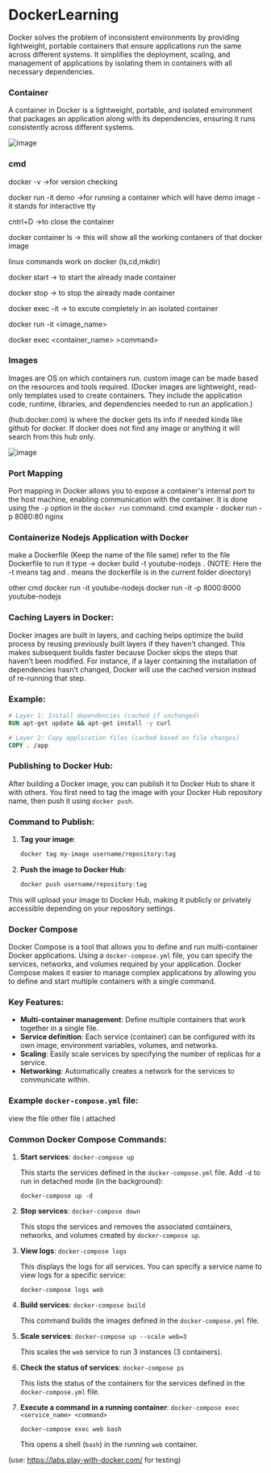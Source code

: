 # DockerLearning

Docker solves the problem of inconsistent environments by providing lightweight, portable containers that ensure applications run the same across different systems. It simplifies the deployment, scaling, and management of applications by isolating them in containers with all necessary dependencies.

### Container 
A container in Docker is a lightweight, portable, and isolated environment that packages an application along with its dependencies, ensuring it runs consistently across different systems.

![image](https://github.com/user-attachments/assets/88408f07-958d-4f88-93f0-e436055e491c)

### cmd
 docker -v          ->for version checking
 
 docker run -it demo        ->for running a container which  will have demo image  -it stands for interactive tty
 
 cntrl+D        ->to close the container
 
docker container ls          -> this will show all the working contaners of that docker image

linux commands work on docker (ls,cd,mkdir)

docker start       -> to start the already made container

docker stop       -> to stop the already made container

docker exec -it        -> to excute completely in an isolated container 

docker run -it <image_name>

docker exec <container_name> >command>

### Images
Images are OS on which containers run.
custom image can be made based on the resources and tools required.
(Docker images are lightweight, read-only templates used to create containers. They include the application code, runtime, libraries, and dependencies needed to run an application.)

(hub.docker.com) is where the docker gets its info if needed kinda like github for docker. If docker does not find any image or anything it will search from this hub only.

![image](https://github.com/user-attachments/assets/7910c58d-546f-487b-bd21-5f09ea283e89)

### Port Mapping
Port mapping in Docker allows you to expose a container's internal port to the host machine, enabling communication with the container. It is done using the `-p` option in the `docker run` command.
cmd example - docker run -p 8080:80 nginx

### Containerize Nodejs Application with Docker
 make a Dockerfile (Keep the name of the file same)
 refer to the file Dockerfile
 to run it type -> docker build -t youtube-nodejs . 
 (NOTE: Here the -t means tag and . means the dockerfile is in the current folder directory)

other cmd
docker run -it youtube-nodejs
docker run -it -p 8000:8000 youtube-nodejs

### Caching Layers in Docker:

Docker images are built in layers, and caching helps optimize the build process by reusing previously built layers if they haven't changed. This makes subsequent builds faster because Docker skips the steps that haven't been modified. For instance, if a layer containing the installation of dependencies hasn't changed, Docker will use the cached version instead of re-running that step.

### Example:

```dockerfile
# Layer 1: Install dependencies (cached if unchanged)
RUN apt-get update && apt-get install -y curl

# Layer 2: Copy application files (cached based on file changes)
COPY . /app
```

### Publishing to Docker Hub:

After building a Docker image, you can publish it to Docker Hub to share it with others. You first need to tag the image with your Docker Hub repository name, then push it using `docker push`.

### Command to Publish:

1. **Tag your image**:

    ```bash
    docker tag my-image username/repository:tag
    ```

2. **Push the image to Docker Hub**:

    ```bash
    docker push username/repository:tag
    ```


This will upload your image to Docker Hub, making it publicly or privately accessible depending on your repository settings.

### Docker Compose

Docker Compose is a tool that allows you to define and run multi-container Docker applications. Using a `docker-compose.yml` file, you can specify the services, networks, and volumes required by your application. Docker Compose makes it easier to manage complex applications by allowing you to define and start multiple containers with a single command.

### Key Features:

- **Multi-container management**: Define multiple containers that work together in a single file.
- **Service definition**: Each service (container) can be configured with its own image, environment variables, volumes, and networks.
- **Scaling**: Easily scale services by specifying the number of replicas for a service.
- **Networking**: Automatically creates a network for the services to communicate within.

### Example `docker-compose.yml` file:

view the file other file i attached
### Common Docker Compose Commands:

1. **Start services**:
    `docker-compose up`
    
    This starts the services defined in the `docker-compose.yml` file. Add `-d` to run in detached mode (in the background):
    
    `docker-compose up -d`
    
2. **Stop services**:
    `docker-compose down`
    
    This stops the services and removes the associated containers, networks, and volumes created by `docker-compose up`.
    
3. **View logs**:
    `docker-compose logs`
    
    This displays the logs for all services. You can specify a service name to view logs for a specific service:
    
    `docker-compose logs web`
    
4. **Build services**:
    `docker-compose build`
    
    This command builds the images defined in the `docker-compose.yml` file.
    
1. **Scale services**:
    `docker-compose up --scale web=3`
    
    This scales the `web` service to run 3 instances (3 containers).
    
6. **Check the status of services**:
    `docker-compose ps`
    
    This lists the status of the containers for the services defined in the `docker-compose.yml` file.
    
7. **Execute a command in a running container**:
    `docker-compose exec <service_name> <command>`
    
    `docker-compose exec web bash`
    
    This opens a shell (`bash`) in the running `web` container.

(use: https://labs.play-with-docker.com/ for testing)

